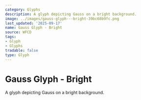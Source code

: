 ```yaml
---
category: Glyphs
description: A glyph depicting Gauss on a bright background.
image: ../images/gauss-glyph---bright-39bc68b9fc.png
last_updated: '2025-09-17'
name: Gauss Glyph - Bright
source: WFCD
tags:
- Glyph
- Glyphs
tradable: false
type: Glyph
---
```


# Gauss Glyph - Bright

A glyph depicting Gauss on a bright background.

